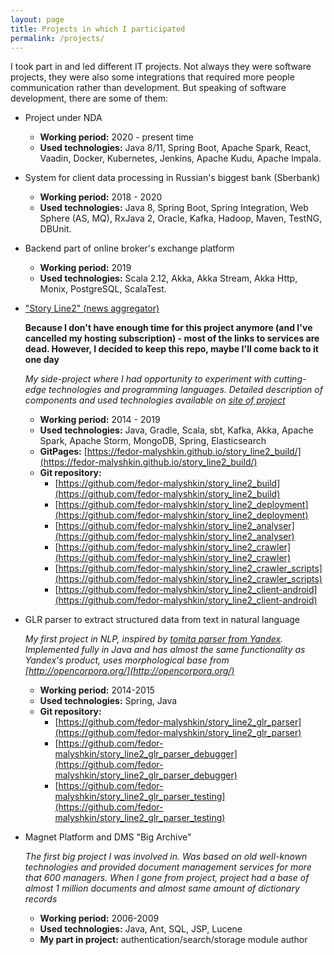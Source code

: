```yaml
---
layout: page
title: Projects in which I participated
permalink: /projects/
---
```


I took part in and led different IT projects. Not always they were software projects, they were also some integrations that required more people communication rather than development. But speaking of software development, there are some of them:

* Project under NDA

  * **Working period:** 2020 - present time
  * **Used technologies:** Java 8/11, Spring Boot, Apache Spark, React, Vaadin, Docker, Kubernetes, Jenkins, 
Apache Kudu, Apache Impala.

* System for client data processing in Russian's biggest bank (Sberbank)

  * **Working period:** 2018 - 2020
  * **Used technologies:** Java 8, Spring Boot, Spring Integration, Web Sphere (AS, MQ), RxJava 2,
Oracle, Kafka, Hadoop, Maven, TestNG, DBUnit.

* Backend part of online broker's exchange platform

  * **Working period:** 2019
  * **Used technologies:** Scala 2.12, Akka, Akka Stream, Akka Http, Monix, PostgreSQL, ScalaTest.

* ["Story Line2" (news aggregator)](https://fedor-malyshkin.github.io/story_line2_build/)

  **Because I don't have enough time for this project anymore (and I've cancelled my hosting subscription)  - most of the links to services are dead. However, I decided to keep this repo, maybe I'll come back to it one day**
  
  _My side-project where I had opportunity to experiment with cutting-edge technologies and programming languages. Detailed description of components and used technologies available on [site of project](https://fedor-malyshkin.github.io/story_line2_build/)_
  * **Working period:** 2014 - 2019
  * **Used technologies:** Java, Gradle, Scala, sbt, Kafka, Akka, Apache Spark, Apache Storm, MongoDB, Spring, Elasticsearch
  * **GitPages:** [https://fedor-malyshkin.github.io/story_line2_build/](https://fedor-malyshkin.github.io/story_line2_build/)
  * **Git repository:**
  	* [https://github.com/fedor-malyshkin/story_line2_build](https://github.com/fedor-malyshkin/story_line2_build)
  	* [https://github.com/fedor-malyshkin/story_line2_deployment](https://github.com/fedor-malyshkin/story_line2_deployment)
  	* [https://github.com/fedor-malyshkin/story_line2_analyser](https://github.com/fedor-malyshkin/story_line2_analyser)
	* [https://github.com/fedor-malyshkin/story_line2_crawler](https://github.com/fedor-malyshkin/story_line2_crawler)
	* [https://github.com/fedor-malyshkin/story_line2_crawler_scripts](https://github.com/fedor-malyshkin/story_line2_crawler_scripts)
	* [https://github.com/fedor-malyshkin/story_line2_client-android](https://github.com/fedor-malyshkin/story_line2_client-android)

* GLR parser to extract structured data from text in natural language

  _My first project in NLP, inspired by [tomita parser from Yandex](https://tech.yandex.ru/tomita/). Implemented fully in Java and has almost the same functionality as Yandex's product, uses morphological base from [http://opencorpora.org/](http://opencorpora.org/)_
  * **Working period:** 2014-2015
  * **Used technologies:** Spring, Java
  * **Git repository:**
  	* [https://github.com/fedor-malyshkin/story_line2_glr_parser](https://github.com/fedor-malyshkin/story_line2_glr_parser)
  	* [https://github.com/fedor-malyshkin/story_line2_glr_parser_debugger](https://github.com/fedor-malyshkin/story_line2_glr_parser_debugger)
  	* [https://github.com/fedor-malyshkin/story_line2_glr_parser_testing](https://github.com/fedor-malyshkin/story_line2_glr_parser_testing)

* Magnet Platform and DMS "Big Archive"

  _The first big project I was involved in. Was based on old well-known technologies and provided document management services for more that 600 managers. When I gone from project, project had a base of almost 1 million documents and almost same amount of dictionary records_
  * **Working period:** 2006-2009
  * **Used technologies:** Java, Ant, SQL, JSP, Lucene
  * **My part in project:** authentication/search/storage module author
